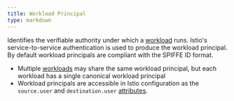 ```yaml
---
title: Workload Principal
type: markdown
---
```

Identifies the verifiable authority under which a [workload](#workload) runs.
Istio's service-to-service authentication is used to produce the workload principal.
By default workload principals are compliant with the SPIFFE ID format.
  * Multiple [workloads](#workload) may share the same workload principal, but each workload has a single canonical workload
    principal 
  * Workload principals are accessible in Istio configuration as the `source.user` and `destination.user` [attributes](#attribute).
